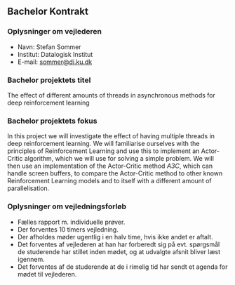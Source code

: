 ## Bachelor Kontrakt

### Oplysninger om vejlederen

* Navn: Stefan Sommer
* Institut: Datalogisk Institut
* E-mail: sommer@di.ku.dk

### Bachelor projektets titel

The effect of different amounts of threads in asynchronous methods for deep reinforcement learning

### Bachelor projektets fokus

In this project we will investigate the effect of having multiple threads in deep reinforcement learning.
We will familiarise ourselves with the principles of Reinforcement Learning and use this to implement
an Actor-Critic algorithm, which we will use for solving a simple problem.
We will then use an implementation of the Actor-Critic method _A3C_, which can handle screen buffers, to compare
the Actor-Critic method to other known Reinforcement Learning models and to itself with a different amount of
parallelisation.

### Oplysninger om vejledningsforløb

* Fælles rapport m. individuelle prøver.
* Der forventes 10 timers vejledning.
* Der afholdes møder ugentlig i en halv time, hvis ikke andet er aftalt.
* Det forventes af vejlederen at han har forberedt sig på evt. spørgsmål de studerende
har stillet inden mødet, og at udvalgte afsnit bliver læst igennem.
* Det forventes af de studerende at de i rimelig tid har sendt et agenda for mødet til vejlederen.
